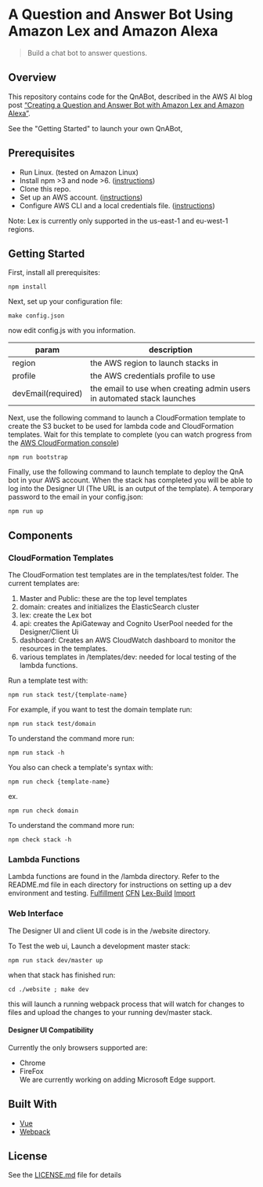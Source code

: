 # A Question and Answer Bot Using Amazon Lex and Amazon Alexa

> Build a chat bot to answer questions. 

## Overview
This repository contains code for the QnABot, described in the AWS AI blog post [“Creating a Question and Answer Bot with Amazon Lex and Amazon Alexa”](https://aws.amazon.com/blogs/ai/creating-a-question-and-answer-bot-with-amazon-lex-and-amazon-alexa/).

See the "Getting Started" to launch your own QnABot,

## Prerequisites

- Run Linux. (tested on Amazon Linux)
- Install npm >3 and node >6. ([instructions](https://nodejs.org/en/download/))
- Clone this repo.
- Set up an AWS account. ([instructions](https://AWS.amazon.com/free/?sc_channel=PS&sc_campaign=acquisition_US&sc_publisher=google&sc_medium=cloud_computing_b&sc_content=AWS_account_bmm_control_q32016&sc_detail=%2BAWS%20%2Baccount&sc_category=cloud_computing&sc_segment=102882724242&sc_matchtype=b&sc_country=US&s_kwcid=AL!4422!3!102882724242!b!!g!!%2BAWS%20%2Baccount&ef_id=WS3s1AAAAJur-Oj2:20170825145941:s))
- Configure AWS CLI and a local credentials file. ([instructions](http://docs.AWS.amazon.com/cli/latest/userguide/cli-chap-welcome.html))  

Note: Lex is currently only supported in the us-east-1 and eu-west-1 regions.

## Getting Started
First, install all prerequisites:
```shell
npm install 
```

Next, set up your configuration file:
```shell
make config.json
```
now edit config.js with you information.

| param | description | 
|-------|-------------|
|region | the AWS region to launch stacks in |
|profile| the AWS credentials profile to use |
|devEmail(required) | the email to use when creating admin users in automated stack launches |

Next, use the following command to launch a CloudFormation template to create the S3 bucket to be used for lambda code and CloudFormation templates. Wait for this template to complete (you can watch progress from the [AWS CloudFormation console](https://console.AWS.amazon.com/cloudformation/home))  
```shell
npm run bootstrap
```

Finally, use the following command to launch template to deploy the QnA bot in your AWS account. When the stack has completed you will be able to log into the Designer UI (The URL is an output of the template). A temporary password to the email in your config.json:
```shell
npm run up
```

## Components
### CloudFormation Templates
The CloudFormation test templates are in the templates/test folder. The current templates are:

1. Master and Public: these are the top level templates
2. domain: creates and initializes the ElasticSearch cluster
3. lex: create the Lex bot
4. api: creates the ApiGateway and Cognito UserPool needed for the Designer/Client Ui
5. dashboard: Creates an AWS CloudWatch dashboard to monitor the resources in the templates. 
6. various templates in /templates/dev: needed for local testing of the lambda functions. 

Run a template test with:
```shell
npm run stack test/{template-name}
```

For example, if you want to test the domain template run:
```shell
npm run stack test/domain
```

To understand the command more run: 
```shell 
npm run stack -h
```

You also can check a template's syntax with:
```shell
npm run check {template-name}
```
ex. 
```shell
npm run check domain
```

To understand the command more run: 
```shell 
npm check stack -h
```

### Lambda Functions
Lambda functions are found in the /lambda directory. Refer to the README.md file in each directory for instructions on setting up a dev environment and testing. 
[Fulfillment](lambda/fulfillment/README.md)
[CFN](lambda/handler/README.md)
[Lex-Build](lambda/lex-build/README.md)
[Import](lambda/import/README.md)

### Web Interface
The Designer UI and client UI code is in the /website directory. 

To Test the web ui, Launch a development master stack:
```shell
npm run stack dev/master up
```
when that stack has finished run:
```shell
cd ./website ; make dev
```
this will launch a running webpack process that will watch for changes to files and upload the changes to your running dev/master stack. 

#### Designer UI Compatibility 
Currently the only browsers supported are:  
- Chrome  
- FireFox  
We are currently working on adding Microsoft Edge support.  

## Built With

* [Vue](https://vuejs.org/) 
* [Webpack](https://webpack.github.io/)

## License
See the [LICENSE.md](LICENSE.md) file for details
